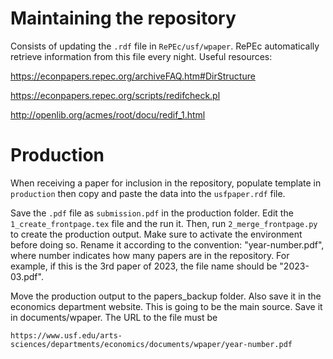 # Maintaining the repository

Consists of updating the `.rdf` file in `RePEc/usf/wpaper`. RePEc automatically retrieve information from this file every night. Useful resources:

https://econpapers.repec.org/archiveFAQ.htm#DirStructure

https://econpapers.repec.org/scripts/redifcheck.pl

http://openlib.org/acmes/root/docu/redif_1.html

# Production

When receiving a paper for inclusion in the repository, populate template in `production` then copy and paste the data into the `usfpaper.rdf` file. 

Save the `.pdf` file as `submission.pdf` in the production folder. Edit the `1_create_frontpage.tex` file and the run it. Then, run `2_merge_frontpage.py` to create the production output. Make sure to activate the environment before doing so. Rename it according to the convention: "year-number.pdf", where number indicates how many papers are in the repository. For example, if this is the 3rd paper of 2023, the file name should be "2023-03.pdf".

Move the production output to the papers_backup folder. Also save it in the economics department website. This is going to be the main source. Save it in documents/wpaper. The URL to the file must be 

`https://www.usf.edu/arts-sciences/departments/economics/documents/wpaper/year-number.pdf`
